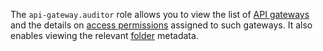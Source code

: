 The `api-gateway.auditor` role allows you to view the list of [API gateways](../../api-gateway/concepts/index.md) and the details on [access permissions](../../iam/concepts/access-control/index.md) assigned to such gateways. It also enables viewing the relevant [folder](../../resource-manager/concepts/resources-hierarchy.md#folder) metadata.
